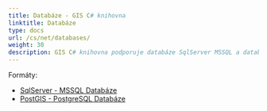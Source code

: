 ```yaml
---
title: Databáze - GIS C# knihovna
linktitle: Databáze
type: docs
url: /cs/net/databases/
weight: 30
description: GIS C# knihovna podporuje databáze SqlServer MSSQL a databáze PostGIS PostgreSQL
---
```


Formáty:

- [SqlServer - MSSQL Databáze](/gis/cs/sql-server/)
- [PostGIS - PostgreSQL Databáze](/gis/cs/postgre-sql/)
